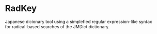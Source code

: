 # RadKey
Japanese dicionary tool using a simplefied regular expression-like syntax for radical-based searches of the JMDict dictionary.
